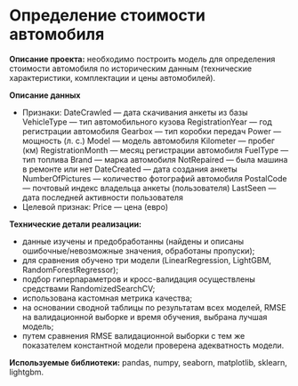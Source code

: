 # Определение стоимости автомобиля

**Описание проекта:** необходимо построить модель для определения стоимости автомобиля по историческим данным (технические характеристики, комплектации и цены автомобилей).

**Описание данных**
- Признаки:
  DateCrawled — дата скачивания анкеты из базы
  VehicleType — тип автомобильного кузова
  RegistrationYear — год регистрации автомобиля
  Gearbox — тип коробки передач
  Power — мощность (л. с.)
  Model — модель автомобиля
  Kilometer — пробег (км)
  RegistrationMonth — месяц регистрации автомобиля
  FuelType — тип топлива
  Brand — марка автомобиля
  NotRepaired — была машина в ремонте или нет
  DateCreated — дата создания анкеты
  NumberOfPictures — количество фотографий автомобиля
  PostalCode — почтовый индекс владельца анкеты (пользователя)
  LastSeen — дата последней активности пользователя
- Целевой признак:
  Price — цена (евро)

**Технические детали реализации:**
- данные изучены и предобработанны (найдены и описаны ошибочные/невозможные значения, обработаны пропуски);
- для сравнения обучено три модели (LinearRegression, LightGBM, RandomForestRegressor);
- подбор гиперпараметров и кросс-валидация осуществлены средствами RandomizedSearchCV;
- использована кастомная метрика качества;
- на основании сводной таблицы по результатам всех моделей, RMSE на валидационной выборке и время обучения, выбрана лучшая модель;
- путем сравнения RMSE валидационной выборки с тем же показателем константной модели проверена адекватность модели.

**Используемые библиотеки:** pandas, numpy, seaborn, matplotlib, sklearn, lightgbm.
